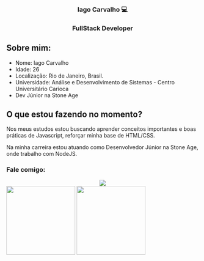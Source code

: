 <div align="center">
    <h3>Iago Carvalho 💻<h3>
    <h3> FullStack Developer</h3>
</div>
    <h2> Sobre mim: </h2>
<div>
    <ul>
        <li>
            Nome: Iago Carvalho
        </li>
        <li>
            Idade: 26
        </li>
        <li>
            Localização: Rio de Janeiro, Brasil. 
        </li>
        <li>
            Universidade: Análise e Desenvolvimento de Sistemas - Centro Universitário Carioca
        </li>
        <li>
            Dev Júnior na Stone Age
        </li>
    <ul>
</div>
<h2>O que estou fazendo no momento? </h2>
<div>
  <p>
    Nos meus estudos estou buscando aprender conceitos importantes e boas práticas de Javascript, reforçar minha base de HTML/CSS.
  </p>
  <p>
    Na minha carreira estou atuando como Desenvolvedor Júnior na Stone Age, onde trabalho com NodeJS. 
  </p>
</div>

<h3> Fale comigo: </h3>
<div align="center">
    <a target='_blank' href="https://www.linkedin.com/in/iago-carvalho/">
        <img src="https://img.shields.io/badge/LinkedIn-0077B5?style=for-the-badge&logo=linkedin&logoColor=white">
    </a>
</div>



<div> 
  <img height="180em" src="https://github-readme-stats.vercel.app/api?username=iagoc&show_icons=true&theme=dracula&include_all_commits=true&count_private=true"/>
  <img height="180em" src="https://github-readme-stats.vercel.app/api/top-langs/?username=iagoc&layout=compact&langs_count=7&theme=dracula"/>
</div>



